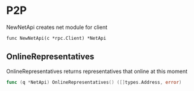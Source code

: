 # P2P

NewNetApi creates net module for client
```
func NewNetApi(c *rpc.Client) *NetApi
```


## OnlineRepresentatives
OnlineRepresentatives returns representatives that online at this moment
```go
func (q *NetApi) OnlineRepresentatives() ([]types.Address, error)
```
